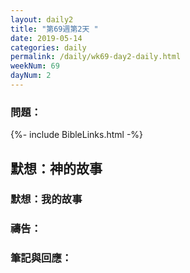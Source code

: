 ```yaml
---
layout: daily2
title: "第69週第2天 "
date: 2019-05-14
categories: daily
permalink: /daily/wk69-day2-daily.html
weekNum: 69
dayNum: 2
---
```


### 問題：
 
{%- include BibleLinks.html -%}

## 默想：神的故事

### 默想：我的故事

### 禱告：

### 筆記與回應：
